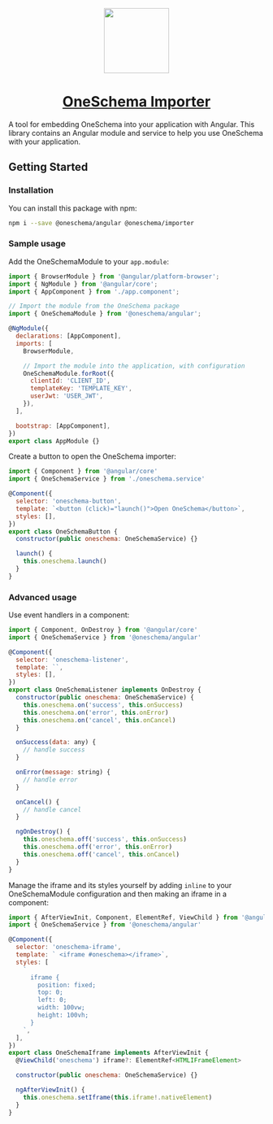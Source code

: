 <p align="center">
  <a href="https://www.oneschema.co/">
    <img src="https://uploads-ssl.webflow.com/62902d243ad8aef519be0d3e/62902d243ad8ae4014be0e97_oneschema-256.png" height="128">
    <h1 align="center">OneSchema Importer</h1>
  </a>
</p>

A tool for embedding OneSchema into your application with Angular. This library contains an Angular module and service to help you use OneSchema with your application.

## Getting Started

### Installation

You can install this package with npm:

```bash
npm i --save @oneschema/angular @oneschema/importer
```

### Sample usage

Add the OneSchemaModule to your `app.module`:

```javascript
import { BrowserModule } from '@angular/platform-browser';
import { NgModule } from '@angular/core';
import { AppComponent } from './app.component';

// Import the module from the OneSchema package
import { OneSchemaModule } from '@oneschema/angular';

@NgModule({
  declarations: [AppComponent],
  imports: [
    BrowserModule,

    // Import the module into the application, with configuration
    OneSchemaModule.forRoot({
      clientId: 'CLIENT_ID',
      templateKey: 'TEMPLATE_KEY',
      userJwt: 'USER_JWT',
    }),
  ],

  bootstrap: [AppComponent],
})
export class AppModule {}
```

Create a button to open the OneSchema importer:

```javascript
import { Component } from '@angular/core'
import { OneSchemaService } from './oneschema.service'

@Component({
  selector: 'oneschema-button',
  template: `<button (click)="launch()">Open OneSchema</button>`,
  styles: [],
})
export class OneSchemaButton {
  constructor(public oneschema: OneSchemaService) {}

  launch() {
    this.oneschema.launch()
  }
}
```

### Advanced usage

Use event handlers in a component:
```javascript
import { Component, OnDestroy } from '@angular/core'
import { OneSchemaService } from '@oneschema/angular'

@Component({
  selector: 'oneschema-listener',
  template: ``,
  styles: [],
})
export class OneSchemaListener implements OnDestroy {
  constructor(public oneschema: OneSchemaService) {
    this.oneschema.on('success', this.onSuccess)
    this.oneschema.on('error', this.onError)
    this.oneschema.on('cancel', this.onCancel)
  }

  onSuccess(data: any) {
    // handle success
  }

  onError(message: string) {
    // handle error
  }

  onCancel() {
    // handle cancel
  }

  ngOnDestroy() {
    this.oneschema.off('success', this.onSuccess)
    this.oneschema.off('error', this.onError)
    this.oneschema.off('cancel', this.onCancel)
  }
}
```

Manage the iframe and its styles yourself by adding `inline` to your OneSchemaModule configuration and then making an iframe in a component:
```javascript
import { AfterViewInit, Component, ElementRef, ViewChild } from '@angular/core'
import { OneSchemaService } from '@oneschema/angular'

@Component({
  selector: 'oneschema-iframe',
  template: ` <iframe #oneschema></iframe>`,
  styles: [
    `
      iframe {
        position: fixed;
        top: 0;
        left: 0;
        width: 100vw;
        height: 100vh;
      }
    `,
  ],
})
export class OneSchemaIframe implements AfterViewInit {
  @ViewChild('oneschema') iframe?: ElementRef<HTMLIFrameElement>

  constructor(public oneschema: OneSchemaService) {}

  ngAfterViewInit() {
    this.oneschema.setIframe(this.iframe!.nativeElement)
  }
}
```
